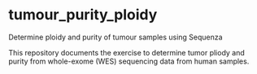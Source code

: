 # tumour_purity_ploidy
Determine ploidy and purity of tumour samples using Sequenza

This repository documents the exercise to determine tumor pliody and purity from whole-exome (WES) sequencing data from human samples.
